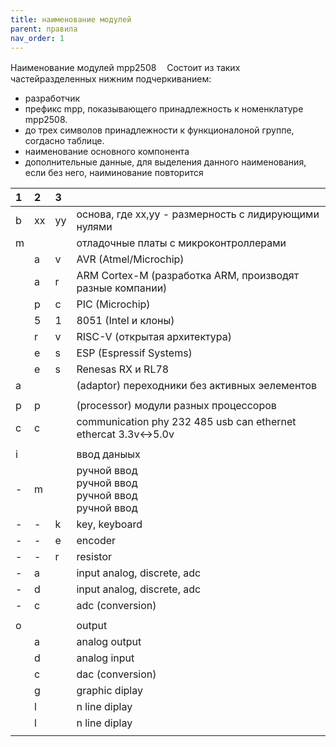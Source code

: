 ```yaml
---
title: наименование модулей
parent: правила
nav_order: 1
---
```

Наименование модулей mpp2508
ㅤСостоит из таких частейразделенных нижним подчеркиванием:
- разработчик
- префикс mpp, показывающего принадлежность к номенклатуре mpp2508.
- до трех символов принадлежности к функционалоной группе, согдасно таблице. 
- наименование основного компонента
- дополнительные данные, для выделения данного наименования, если без него, наиминование повторится

|1	|2	|3	|			|
|:--|:--|:--| :-------- |
|b	|xx	|yy	|основа, где xx,yy - размерность с лидирующими нулями						
|m	|	|	|отладочные платы с микроконтроллерами  							
| 	|a	|v	|AVR (Atmel/Microchip)	
| 	|a	|r	|ARM Cortex-M (разработка ARM, производят разные компании)	
| 	|p	|c	|PIC (Microchip)
| 	|5	|1	|8051 (Intel и клоны)	
| 	|r	|v	|RISC-V (открытая архитектура)
| 	|e	|s	|ESP (Espressif Systems)	
| 	|e	|s	|Renesas RX и RL78	
|a	|	|	|(adaptor) переходники  без активных эелементов						
|	|	|	|
|p	|p  |	|(processor) модули разных процессоров 								
|c	|c  |	|communication phy 232 485 usb can ethernet ethercat 3.3v<->5.0v	
|	|	|	|																	
|i	|	|	|ввод даныых														
|-	|m  |	|ручной ввод<br>ручной ввод<br>ручной ввод<br>ручной ввод<br>	
|-	|-	|k  |key, keyboard														
|-	|-	|e  |encoder															
|-	|-	|r  |resistor																	
|-	|a  |	|input analog, discrete, adc 												
|-	|d  |	|input analog, discrete, adc 												
|-	|c  |	|adc (conversion)															
|	|	|	|																			
|o	|	|	|output 															
|	|a	|	|analog output														
|	|d	|	|analog input														
|	|c	|	|dac (conversion)													
|	|g	|	|graphic diplay														
|	|l	|	|n line diplay														
|	|l	|	|n line diplay														
|	|	|	|						
